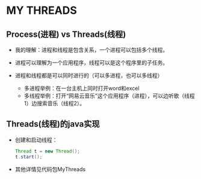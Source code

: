 # MY THREADS

## Process(进程) vs Threads(线程)

- 我的理解：进程和线程是包含关系，一个进程可以包括多个线程。

- 进程可以理解为一个应用程序，线程可以是这个程序里的子任务。
- 进程和线程都是可以同时进行的（可以多进程，也可以多线程）
  - 多进程举例：在一台主机上同时打开word和excel
  - 多线程举例：打开“网易云音乐”这个应用程序（进程），可以边听歌（线程1）边搜索音乐（线程2）。

## Threads(线程)的java实现

- 创建和启动线程：

  ```java
  Thread t = new Thread();
  t.start();
  ```

- 其他详情见代码包MyThreads





